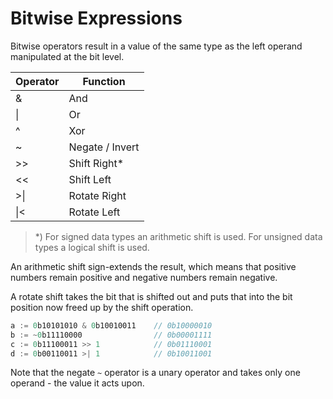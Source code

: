 # Bitwise Expressions

Bitwise operators result in a value of the same type as the left operand manipulated at the bit level.

|Operator|Function
|--------|------
| & | And
| \| | Or
| ^ | Xor
| ~ | Negate / Invert
| >> | Shift Right*
| << | Shift Left
| >\| | Rotate Right
| \|< | Rotate Left

> *) For signed data types an arithmetic shift is used. For unsigned data types a logical shift is used.

An arithmetic shift sign-extends the result, which means that positive numbers remain positive and negative numbers remain negative.

A rotate shift takes the bit that is shifted out and puts that into the bit position now freed up by the shift operation.

```C#
a := 0b10101010 & 0b10010011    // 0b10000010
b := ~0b11110000                // 0b00001111
c := 0b11100011 >> 1            // 0b01110001
d := 0b00110011 >| 1            // 0b10011001
```

Note that the negate `~` operator is a unary operator and takes only one operand - the value it acts upon.
